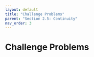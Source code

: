 ```yaml
---
layout: default
title: "Challenge Problems"
parent: "Section 2.5: Continuity"
nav_order: 3
---
```

# Challenge Problems